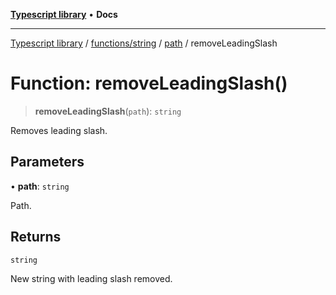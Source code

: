 [**Typescript library**](../../../../../index.md) • **Docs**

***

[Typescript library](../../../../../modules.md) / [functions/string](../../../index.md) / [path](../index.md) / removeLeadingSlash

# Function: removeLeadingSlash()

> **removeLeadingSlash**(`path`): `string`

Removes leading slash.

## Parameters

• **path**: `string`

Path.

## Returns

`string`

New string with leading slash removed.
